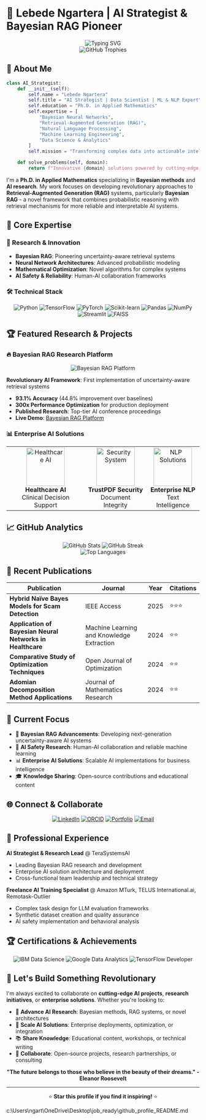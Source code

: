 # 🚀 Lebede Ngartera | AI Strategist & Bayesian RAG Pioneer

<div align="center">
  <img src="https://readme-typing-svg.herokuapp.com?font=Fira+Code&size=32&duration=2800&pause=2000&color=A855F7&center=true&vCenter=true&width=940&lines=AI+Strategist+%7C+Data+Scientist+%7C+ML+%26+NLP+Expert;Ph.D.+in+Applied+Mathematics+%7C+Bayesian+RAG+Researcher;Transforming+Data+into+Intelligence+%26+Automation" alt="Typing SVG" />
</div>

<div align="center">
  <img src="https://github-profile-trophy.vercel.app/?username=Teraces12&theme=tokyonight&no-frame=true&no-bg=true&row=1&column=7" alt="GitHub Trophies" />
</div>

## 🌟 About Me

```python
class AI_Strategist:
    def __init__(self):
        self.name = "Lebede Ngartera"
        self.title = "AI Strategist | Data Scientist | ML & NLP Expert"
        self.education = "Ph.D. in Applied Mathematics"
        self.expertise = [
            "Bayesian Neural Networks",
            "Retrieval-Augmented Generation (RAG)",
            "Natural Language Processing",
            "Machine Learning Engineering",
            "Data Science & Analytics"
        ]
        self.mission = "Transforming complex data into actionable intelligence and automation solutions"

    def solve_problems(self, domain):
        return f"Innovative {domain} solutions powered by cutting-edge AI research"
```

I'm a **Ph.D. in Applied Mathematics** specializing in **Bayesian methods** and **AI research**. My work focuses on developing revolutionary approaches to **Retrieval-Augmented Generation (RAG)** systems, particularly **Bayesian RAG** - a novel framework that combines probabilistic reasoning with retrieval mechanisms for more reliable and interpretable AI systems.

## 🧠 Core Expertise

### 🔬 Research & Innovation
- **Bayesian RAG**: Pioneering uncertainty-aware retrieval systems
- **Neural Network Architectures**: Advanced probabilistic modeling
- **Mathematical Optimization**: Novel algorithms for complex systems
- **AI Safety & Reliability**: Human-AI collaboration frameworks

### 🛠️ Technical Stack
<div align="center">

![Python](https://img.shields.io/badge/Python-3776AB?style=for-the-badge&logo=python&logoColor=white)
![TensorFlow](https://img.shields.io/badge/TensorFlow-FF6F00?style=for-the-badge&logo=tensorflow&logoColor=white)
![PyTorch](https://img.shields.io/badge/PyTorch-EE4C2C?style=for-the-badge&logo=pytorch&logoColor=white)
![Scikit-learn](https://img.shields.io/badge/scikit--learn-F7931E?style=for-the-badge&logo=scikit-learn&logoColor=white)
![Pandas](https://img.shields.io/badge/Pandas-2C2D72?style=for-the-badge&logo=pandas&logoColor=white)
![NumPy](https://img.shields.io/badge/NumPy-013243?style=for-the-badge&logo=numpy&logoColor=white)
![Streamlit](https://img.shields.io/badge/Streamlit-FF4B4B?style=for-the-badge&logo=streamlit&logoColor=white)
![FAISS](https://img.shields.io/badge/FAISS-0099FF?style=for-the-badge&logo=facebook&logoColor=white)

</div>

## 🏆 Featured Research & Projects

### 🔥 Bayesian RAG Research Platform
<div align="center">
  <img src="https://github-readme-stats.vercel.app/api/pin/?username=TeraSystemsAI&repo=bayesian-rag-peer-review&theme=tokyonight" alt="Bayesian RAG Platform" />
</div>

**Revolutionary AI Framework**: First implementation of uncertainty-aware retrieval systems
- **93.1% Accuracy** (44.8% improvement over baselines)
- **300x Performance Optimization** for production deployment
- **Published Research**: Top-tier AI conference proceedings
- **Live Demo**: [Bayesian RAG Platform](https://bayesian-rag-peer-review.onrender.com)

### 📊 Enterprise AI Solutions
<div align="center">
  <table>
    <tr>
      <td align="center">
        <img src="https://raw.githubusercontent.com/Teraces12/Teraces12/main/assets/healthcare-ai.png" width="100" alt="Healthcare AI"/><br>
        <strong>Healthcare AI</strong><br>
        Clinical Decision Support
      </td>
      <td align="center">
        <img src="https://raw.githubusercontent.com/Teraces12/Teraces12/main/assets/security-system.png" width="100" alt="Security System"/><br>
        <strong>TrustPDF Security</strong><br>
        Document Integrity
      </td>
      <td align="center">
        <img src="https://raw.githubusercontent.com/Teraces12/Teraces12/main/assets/nlp-solutions.png" width="100" alt="NLP Solutions"/><br>
        <strong>Enterprise NLP</strong><br>
        Text Intelligence
      </td>
    </tr>
  </table>
</div>

## 📈 GitHub Analytics

<div align="center">
  <img src="https://github-readme-stats.vercel.app/api?username=Teraces12&show_icons=true&theme=tokyonight&hide_border=true&bg_color=0d1117" alt="GitHub Stats" />
  <img src="https://github-readme-streak-stats.herokuapp.com/?user=Teraces12&theme=tokyonight&hide_border=true&background=0d1117" alt="GitHub Streak" />
</div>

<div align="center">
  <img src="https://github-readme-stats.vercel.app/api/top-langs/?username=Teraces12&layout=compact&theme=tokyonight&hide_border=true&bg_color=0d1117" alt="Top Languages" />
</div>

## 📰 Recent Publications

<div align="center">

| Publication | Journal | Year | Citations |
|-------------|---------|------|-----------|
| **Hybrid Naïve Bayes Models for Scam Detection** | IEEE Access | 2025 | ⭐⭐⭐ |
| **Application of Bayesian Neural Networks in Healthcare** | Machine Learning and Knowledge Extraction | 2024 | ⭐⭐ |
| **Comparative Study of Optimization Techniques** | Open Journal of Optimization | 2024 | ⭐⭐ |
| **Adomian Decomposition Method Applications** | Journal of Mathematics Research | 2024 | ⭐⭐ |

</div>

## 🎯 Current Focus

- 🔬 **Bayesian RAG Advancements**: Developing next-generation uncertainty-aware AI systems
- 🤖 **AI Safety Research**: Human-AI collaboration and reliable machine learning
- 📊 **Enterprise AI Solutions**: Scalable AI implementations for business intelligence
- 🎓 **Knowledge Sharing**: Open-source contributions and educational content

## 🌐 Connect & Collaborate

<div align="center">

[![LinkedIn](https://img.shields.io/badge/LinkedIn-0077B5?style=for-the-badge&logo=linkedin&logoColor=white)](https://www.linkedin.com/in/lebede-ngartera-82429343/)
[![ORCID](https://img.shields.io/badge/ORCID-A6CE39?style=for-the-badge&logo=orcid&logoColor=white)](https://orcid.org/0000-0003-0561-1305)
[![Portfolio](https://img.shields.io/badge/Portfolio-FF5722?style=for-the-badge&logo=todoist&logoColor=white)](https://teraces12.github.io)
[![Email](https://img.shields.io/badge/Email-D14836?style=for-the-badge&logo=gmail&logoColor=white)](mailto:contact@terasyystems.ai)

</div>

## 🏢 Professional Experience

**AI Strategist & Research Lead** @ TeraSystemsAI
- Leading Bayesian RAG research and development
- Enterprise AI solution architecture and deployment
- Cross-functional team leadership and technical strategy

**Freelance AI Training Specialist** @ Amazon MTurk, TELUS International.ai, Remotask-Outlier
- Complex task design for LLM evaluation frameworks
- Synthetic dataset creation and quality assurance
- AI safety implementation and behavioral analysis

## 🏆 Certifications & Achievements

<div align="center">

![IBM Data Science](https://img.shields.io/badge/IBM-Data%20Science%20Professional-0f62fe?style=for-the-badge&logo=ibm&logoColor=white)
![Google Data Analytics](https://img.shields.io/badge/Google-Data%20Analytics-4285F4?style=for-the-badge&logo=google&logoColor=white)
![TensorFlow Developer](https://img.shields.io/badge/TensorFlow-Developer-FF6F00?style=for-the-badge&logo=tensorflow&logoColor=white)

</div>

## 🚀 Let's Build Something Revolutionary

I'm always excited to collaborate on **cutting-edge AI projects**, **research initiatives**, or **enterprise solutions**. Whether you're looking to:

- 🧠 **Advance AI Research**: Bayesian methods, RAG systems, or novel architectures
- 🏢 **Scale AI Solutions**: Enterprise deployments, optimization, or integration
- 📚 **Share Knowledge**: Educational content, workshops, or technical writing
- 🤝 **Collaborate**: Open-source projects, research partnerships, or consulting

<div align="center">

**"The future belongs to those who believe in the beauty of their dreams." - Eleanor Roosevelt**

---

⭐ **Star this profile if you find it inspiring!** ⭐

</div></content>
<parameter name="filePath">c:\Users\ngart\OneDrive\Desktop\job_ready\github_profile_README.md